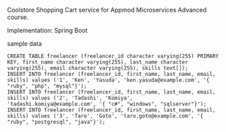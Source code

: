 Coolstore Shopping Cart service for Appmod Microservices Advanced course.

Implementation: Spring Boot

sample data
```
CREATE TABLE freelancer (freelancer_id character varying(255) PRIMARY KEY, first_name character varying(255), last_name character varying(255), email character varying(255), skills text[]);
INSERT INTO freelancer (freelancer_id, first_name, last_name, email, skills) values ('1', 'Ken', 'Yasuda', 'ken.yasuda@example.com', '{ "ruby", "php", "mysql"}');
INSERT INTO freelancer (freelancer_id, first_name, last_name, email, skills) values ('2', 'Tadashi', 'Komiya', 'tadashi.komiya@example.com', '{ "c#", "windows", "sqlserver"}');
INSERT INTO freelancer (freelancer_id, first_name, last_name, email, skills) values ('3', 'Taro', 'Goto', 'taro.goto@example.com', '{ "ruby", "postgresql", "java"}');
```

